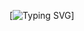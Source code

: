 [![Typing SVG](https://readme-typing-svg.herokuapp.com?color=%2336BCF7&lines=Proxmox+8+Fail2Ban+Setup)]


